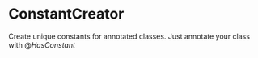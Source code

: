 # ConstantCreator
Create unique constants for annotated classes.
Just annotate your class with $@HasConstant$
